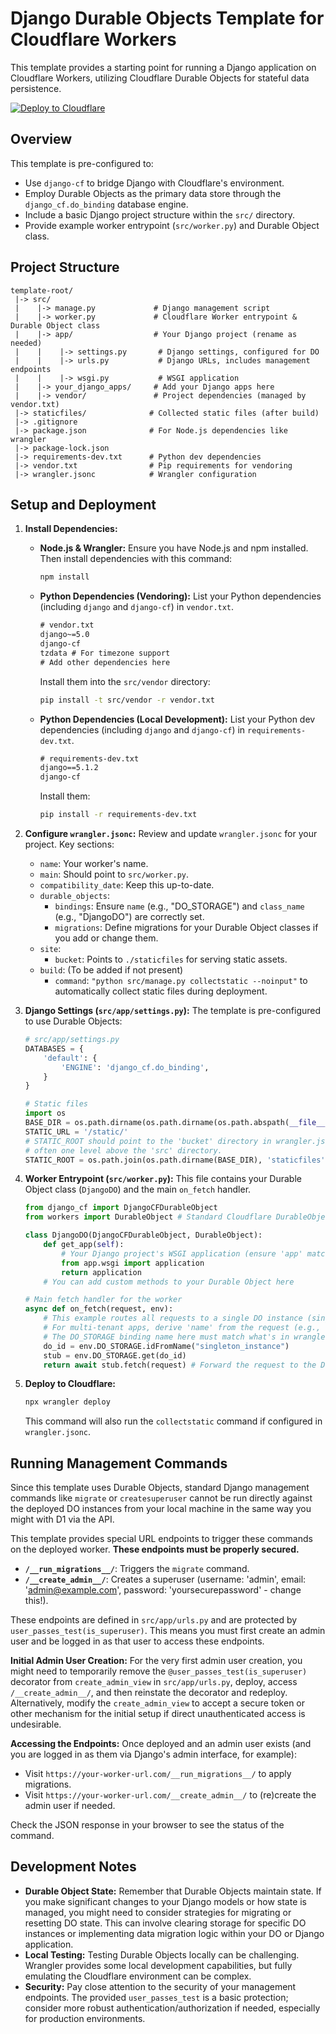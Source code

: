 # Django Durable Objects Template for Cloudflare Workers

This template provides a starting point for running a Django application on Cloudflare Workers, utilizing Cloudflare Durable Objects for stateful data persistence.

[![Deploy to Cloudflare](https://deploy.workers.cloudflare.com/button)](https://deploy.workers.cloudflare.com/?url=https://github.com/G4brym/django-cf/tree/main/templates/durable-objects)

## Overview

This template is pre-configured to:
- Use `django-cf` to bridge Django with Cloudflare's environment.
- Employ Durable Objects as the primary data store through the `django_cf.do_binding` database engine.
- Include a basic Django project structure within the `src/` directory.
- Provide example worker entrypoint (`src/worker.py`) and Durable Object class.

## Project Structure

```
template-root/
 |-> src/
 |    |-> manage.py             # Django management script
 |    |-> worker.py             # Cloudflare Worker entrypoint & Durable Object class
 |    |-> app/                  # Your Django project (rename as needed)
 |    |    |-> settings.py       # Django settings, configured for DO
 |    |    |-> urls.py           # Django URLs, includes management endpoints
 |    |    |-> wsgi.py           # WSGI application
 |    |-> your_django_apps/     # Add your Django apps here
 |    |-> vendor/               # Project dependencies (managed by vendor.txt)
 |-> staticfiles/              # Collected static files (after build)
 |-> .gitignore
 |-> package.json              # For Node.js dependencies like wrangler
 |-> package-lock.json
 |-> requirements-dev.txt      # Python dev dependencies
 |-> vendor.txt                # Pip requirements for vendoring
 |-> wrangler.jsonc            # Wrangler configuration
```

## Setup and Deployment

1.  **Install Dependencies:**
    *   **Node.js & Wrangler:** Ensure you have Node.js and npm installed. Then install dependencies with this command:
        ```bash
        npm install
        ```
    *   **Python Dependencies (Vendoring):**
        List your Python dependencies (including `django` and `django-cf`) in `vendor.txt`.
        ```txt
        # vendor.txt
        django~=5.0
        django-cf
        tzdata # For timezone support
        # Add other dependencies here
        ```
        Install them into the `src/vendor` directory:
        ```bash
        pip install -t src/vendor -r vendor.txt
        ```
        
    *   **Python Dependencies (Local Development):**
        List your Python dev dependencies (including `django` and `django-cf`) in `requirements-dev.txt`.
        ```txt
        # requirements-dev.txt
        django==5.1.2
        django-cf
        ```
        Install them:
        ```bash
        pip install -r requirements-dev.txt
        ```

2.  **Configure `wrangler.jsonc`:**
    Review and update `wrangler.jsonc` for your project. Key sections:
    *   `name`: Your worker's name.
    *   `main`: Should point to `src/worker.py`.
    *   `compatibility_date`: Keep this up-to-date.
    *   `durable_objects`:
        *   `bindings`: Ensure `name` (e.g., "DO_STORAGE") and `class_name` (e.g., "DjangoDO") are correctly set.
        *   `migrations`: Define migrations for your Durable Object classes if you add or change them.
    *   `site`:
        *   `bucket`: Points to `./staticfiles` for serving static assets.
    *   `build`: (To be added if not present)
        *   `command`: `"python src/manage.py collectstatic --noinput"` to automatically collect static files during deployment.

3.  **Django Settings (`src/app/settings.py`):**
    The template is pre-configured to use Durable Objects:
    ```python
    # src/app/settings.py
    DATABASES = {
        'default': {
            'ENGINE': 'django_cf.do_binding',
        }
    }

    # Static files
    import os
    BASE_DIR = os.path.dirname(os.path.dirname(os.path.abspath(__file__)))
    STATIC_URL = '/static/'
    # STATIC_ROOT should point to the 'bucket' directory in wrangler.jsonc,
    # often one level above the 'src' directory.
    STATIC_ROOT = os.path.join(os.path.dirname(BASE_DIR), 'staticfiles', 'static')
    ```

4.  **Worker Entrypoint (`src/worker.py`):**
    This file contains your Durable Object class (`DjangoDO`) and the main `on_fetch` handler.
    ```python
    from django_cf import DjangoCFDurableObject
    from workers import DurableObject # Standard Cloudflare DurableObject base

    class DjangoDO(DjangoCFDurableObject, DurableObject):
        def get_app(self):
            # Your Django project's WSGI application (ensure 'app' matches your project name)
            from app.wsgi import application
            return application
        # You can add custom methods to your Durable Object here

    # Main fetch handler for the worker
    async def on_fetch(request, env):
        # This example routes all requests to a single DO instance (singleton).
        # For multi-tenant apps, derive 'name' from the request (e.g., user ID, path segment).
        # The DO_STORAGE binding name here must match what's in wrangler.jsonc
        do_id = env.DO_STORAGE.idFromName("singleton_instance")
        stub = env.DO_STORAGE.get(do_id)
        return await stub.fetch(request) # Forward the request to the Durable Object
    ```

5.  **Deploy to Cloudflare:**
    ```bash
    npx wrangler deploy
    ```
    This command will also run the `collectstatic` command if configured in `wrangler.jsonc`.

## Running Management Commands

Since this template uses Durable Objects, standard Django management commands like `migrate` or `createsuperuser` cannot be run directly against the deployed DO instances from your local machine in the same way you might with D1 via the API.

This template provides special URL endpoints to trigger these commands on the deployed worker. **These endpoints must be properly secured.**

*   **`/__run_migrations__/`**: Triggers the `migrate` command.
*   **`/__create_admin__/`**: Creates a superuser (username: 'admin', email: 'admin@example.com', password: 'yoursecurepassword' - change this!).

These endpoints are defined in `src/app/urls.py` and are protected by `user_passes_test(is_superuser)`. This means you must first create an admin user and be logged in as that user to access these endpoints.

**Initial Admin User Creation:**
For the very first admin user creation, you might need to temporarily remove the `@user_passes_test(is_superuser)` decorator from `create_admin_view` in `src/app/urls.py`, deploy, access `/__create_admin__/`, and then reinstate the decorator and redeploy. Alternatively, modify the `create_admin_view` to accept a secure token or other mechanism for the initial setup if direct unauthenticated access is undesirable.

**Accessing the Endpoints:**
Once deployed and an admin user exists (and you are logged in as them via Django's admin interface, for example):
- Visit `https://your-worker-url.com/__run_migrations__/` to apply migrations.
- Visit `https://your-worker-url.com/__create_admin__/` to (re)create the admin user if needed.

Check the JSON response in your browser to see the status of the command.

## Development Notes

*   **Durable Object State:** Remember that Durable Objects maintain state. If you make significant changes to your Django models or how state is managed, you might need to consider strategies for migrating or resetting DO state. This can involve clearing storage for specific DO instances or implementing data migration logic within your DO or Django application.
*   **Local Testing:** Testing Durable Objects locally can be challenging. Wrangler provides some local development capabilities, but fully emulating the Cloudflare environment can be complex.
*   **Security:** Pay close attention to the security of your management endpoints. The provided `user_passes_test` is a basic protection; consider more robust authentication/authorization if needed, especially for production environments.
```
